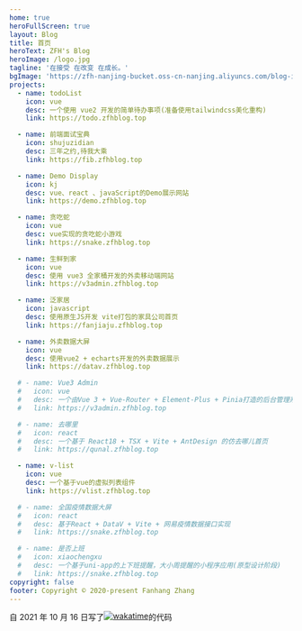 ```yaml
---
home: true
heroFullScreen: true
layout: Blog
title: 首页
heroText: ZFH's Blog
heroImage: /logo.jpg
tagline: '在接受 在改变 在成长。'
bgImage: 'https://zfh-nanjing-bucket.oss-cn-nanjing.aliyuncs.com/blog-images/bg.jpg'
projects:
  - name: todoList
    icon: vue
    desc: 一个使用 vue2 开发的简单待办事项(准备使用tailwindcss美化重构)
    link: https://todo.zfhblog.top

  - name: 前端面试宝典
    icon: shujuzidian
    desc: 三年之约,待我大乘
    link: https://fib.zfhblog.top

  - name: Demo Display
    icon: kj
    desc: vue、react 、javaScript的Demo展示网站
    link: https://demo.zfhblog.top

  - name: 贪吃蛇
    icon: vue
    desc: vue实现的贪吃蛇小游戏
    link: https://snake.zfhblog.top

  - name: 生鲜到家
    icon: vue
    desc: 使用 vue3 全家桶开发的外卖移动端网站
    link: https://v3admin.zfhblog.top

  - name: 泛家居
    icon: javascript
    desc: 使用原生JS开发 vite打包的家具公司首页
    link: https://fanjiaju.zfhblog.top

  - name: 外卖数据大屏
    icon: vue
    desc: 使用vue2 + echarts开发的外卖数据展示
    link: https://datav.zfhblog.top

  # - name: Vue3 Admin
  #   icon: vue
  #   desc: 一个由Vue 3 + Vue-Router + Element-Plus + Pinia打造的后台管理系统
  #   link: https://v3admin.zfhblog.top

  # - name: 去哪里
  #   icon: react
  #   desc: 一个基于 React18 + TSX + Vite + AntDesign 的仿去哪儿首页
  #   link: https://qunal.zfhblog.top

  - name: v-list
    icon: vue
    desc: 一个基于vue的虚拟列表组件
    link: https://vlist.zfhblog.top

  # - name: 全国疫情数据大屏
  #   icon: react
  #   desc: 基于React + DataV + Vite + 网易疫情数据接口实现
  #   link: https://snake.zfhblog.top

  # - name: 是否上班
  #   icon: xiaochengxu
  #   desc: 一个基于uni-app的上下班提醒，大小周提醒的小程序应用(原型设计阶段)
  #   link: https://snake.zfhblog.top
copyright: false
footer: Copyright © 2020-present Fanhang Zhang
---
```


<Busuanzi />

<span style='font-size:14px;display:flex;'>自 2021 年 10 月 16 日写了
[![wakatime](https://wakatime.com/badge/user/b94342d7-a3b1-41c3-8455-342d836a7152.svg)](https://wakatime.com/@b94342d7-a3b1-41c3-8455-342d836a7152)的代码</span>

<HoverImg />
